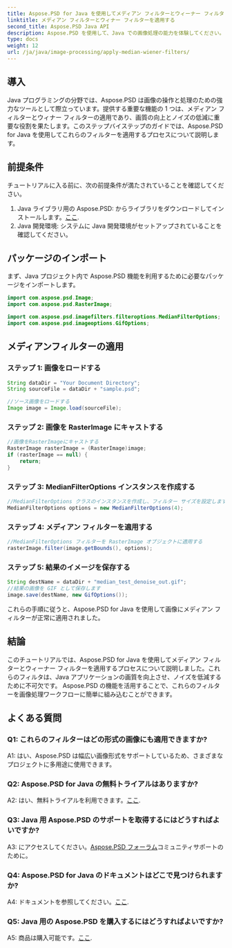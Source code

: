 ```yaml
---
title: Aspose.PSD for Java を使用してメディアン フィルターとウィーナー フィルターを適用する
linktitle: メディアン フィルターとウィナー フィルターを適用する
second_title: Aspose.PSD Java API
description: Aspose.PSD を使用して、Java での画像処理の能力を体験してください。メディアン フィルターとウィナー フィルターを適用する方法を段階的に学習します。簡単に画質を向上させます。
type: docs
weight: 12
url: /ja/java/image-processing/apply-median-wiener-filters/
---
```

## 導入

Java プログラミングの分野では、Aspose.PSD は画像の操作と処理のための強力なツールとして際立っています。提供する重要な機能の 1 つは、メディアン フィルターとウィナー フィルターの適用であり、画質の向上とノイズの低減に重要な役割を果たします。このステップバイステップのガイドでは、Aspose.PSD for Java を使用してこれらのフィルターを適用するプロセスについて説明します。

## 前提条件

チュートリアルに入る前に、次の前提条件が満たされていることを確認してください。

1.  Java ライブラリ用の Aspose.PSD: からライブラリをダウンロードしてインストールします。[ここ](https://releases.aspose.com/psd/java/).
2. Java 開発環境: システムに Java 開発環境がセットアップされていることを確認してください。

## パッケージのインポート

まず、Java プロジェクト内で Aspose.PSD 機能を利用するために必要なパッケージをインポートします。

```java
import com.aspose.psd.Image;
import com.aspose.psd.RasterImage;

import com.aspose.psd.imagefilters.filteroptions.MedianFilterOptions;
import com.aspose.psd.imageoptions.GifOptions;
```

## メディアンフィルターの適用

### ステップ 1: 画像をロードする

```java
String dataDir = "Your Document Directory";
String sourceFile = dataDir + "sample.psd";

//ソース画像をロードする
Image image = Image.load(sourceFile);
```

### ステップ 2: 画像を RasterImage にキャストする

```java
//画像をRasterImageにキャストする
RasterImage rasterImage = (RasterImage)image;
if (rasterImage == null) {
    return;
}
```

### ステップ 3: MedianFilterOptions インスタンスを作成する

```java
//MedianFilterOptions クラスのインスタンスを作成し、フィルター サイズを設定します。
MedianFilterOptions options = new MedianFilterOptions(4);
```

### ステップ 4: メディアン フィルターを適用する

```java
//MedianFilterOptions フィルターを RasterImage オブジェクトに適用する
rasterImage.filter(image.getBounds(), options);
```

### ステップ 5: 結果のイメージを保存する

```java
String destName = dataDir + "median_test_denoise_out.gif";
//結果の画像を GIF として保存します
image.save(destName, new GifOptions());
```

これらの手順に従うと、Aspose.PSD for Java を使用して画像にメディアン フィルターが正常に適用されました。

## 結論

このチュートリアルでは、Aspose.PSD for Java を使用してメディアン フィルターとウィーナー フィルターを適用するプロセスについて説明しました。これらのフィルタは、Java アプリケーションの画質を向上させ、ノイズを低減するために不可欠です。 Aspose.PSD の機能を活用することで、これらのフィルターを画像処理ワークフローに簡単に組み込むことができます。

## よくある質問

### Q1: これらのフィルターはどの形式の画像にも適用できますか?

A1: はい、Aspose.PSD は幅広い画像形式をサポートしているため、さまざまなプロジェクトに多用途に使用できます。

### Q2: Aspose.PSD for Java の無料トライアルはありますか?

 A2: はい、無料トライアルを利用できます。[ここ](https://releases.aspose.com/).

### Q3: Java 用 Aspose.PSD のサポートを取得するにはどうすればよいですか?

 A3: にアクセスしてください。[Aspose.PSD フォーラム](https://forum.aspose.com/c/psd/34)コミュニティサポートのために。

### Q4: Aspose.PSD for Java のドキュメントはどこで見つけられますか?

 A4: ドキュメントを参照してください。[ここ](https://reference.aspose.com/psd/java/).

### Q5: Java 用の Aspose.PSD を購入するにはどうすればよいですか?

 A5: 商品は購入可能です。[ここ](https://purchase.aspose.com/buy).